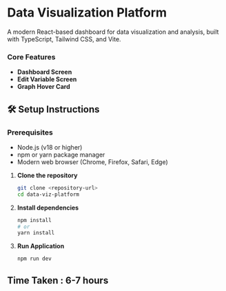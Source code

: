 # Data Visualization Platform

A modern React-based dashboard for data visualization and analysis, built with TypeScript, Tailwind CSS, and Vite.

### Core Features

- **Dashboard Screen**
- **Edit Variable Screen**
- **Graph Hover Card**

## 🛠️ Setup Instructions

### Prerequisites

- Node.js (v18 or higher)
- npm or yarn package manager
- Modern web browser (Chrome, Firefox, Safari, Edge)

1. **Clone the repository**

   ```bash
   git clone <repository-url>
   cd data-viz-platform
   ```

2. **Install dependencies**

   ```bash
   npm install
   # or
   yarn install
   ```

3. **Run Application**
   ```bash
   npm run dev
   ```

## Time Taken : 6-7 hours
